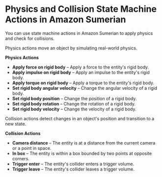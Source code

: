 # Physics and Collision State Machine Actions in Amazon Sumerian<a name="statemachines-physics"></a>

You can use state machine actions in Amazon Sumerian to apply physics and check for collisions\.

Physics actions move an object by simulating real\-world physics\.

**Physics Actions**
+ **Apply force on rigid body** – Apply a force to the entity's rigid body\.
+ **Apply impulse on rigid body** – Apply an impulse to the entity's rigid body\.
+ **Apply torque on rigid body** – Apply a torque to the entity's rigid body\.
+ **Set rigid body angular velocity** – Change the angular velocity of a rigid body\.
+ **Set rigid body position** – Change the position of a rigid body\.
+ **Set rigid body rotation** – Change the rotation of a rigid body\.
+ **Set rigid body velocity** – Change the velocity of a rigid body\.

Collision actions detect changes in an object's position and transition to a new state\.

**Collision Actions**
+ **Camera distance** – The entity is at a distance from the current camera or a point in space\.
+ **In box** – The entity is within a box bounded by two points at opposite corners\.
+ **Trigger enter** – The entity's collider enters a trigger volume\.
+ **Trigger leave** – The entity's collider leaves a trigger volume\.